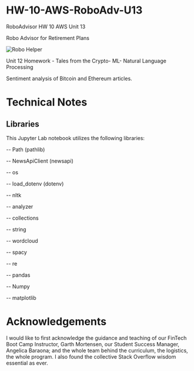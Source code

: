# HW-10-AWS-RoboAdv-U13
RoboAdvisor HW 10 AWS Unit 13

Robo Advisor for Retirement Plans

![Robo Helper](Images/robot.jpeg)

Unit 12 Homework - Tales from the Crypto- ML- Natural Language Processing

Sentiment analysis of Bitcoin and Ethereum articles. 


# Technical Notes

## Libraries
This Jupyter Lab notebook utilizes the following libraries:


 --   Path (pathlib)
 
 --   NewsApiClient (newsapi)
 
 --   os
 
 --   load_dotenv (dotenv)
 
 --   nltk
 
 --   analyzer

 --   collections
 
 --   string
 
 --   wordcloud
 
 --   spacy
 
 --   re

 --   pandas

 --   Numpy

 --   matplotlib


# Acknowledgements

I would like to first acknowledge the guidance and teaching of our FinTech Boot Camp Instructor, Garth Mortensen, our Student Success Manager, Angelica Baraona; and the whole team behind the curriculum, the logistics, the whole program. I also found the collective Stack Overflow wisdom essential as ever. 
